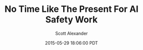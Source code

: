---
layout: podcast
title: "No Time Like The Present For AI Safety Work"
author: Scott Alexander
description: https://slatestarcodex.com/2015/05/29/no-time-like-the-present-for-ai-safety-work/
date: 2015-05-29 18:06:00 PDT
length: 6166015
duration: 1541
guid: no-time-like-the-present-for-ai-safety-work
---